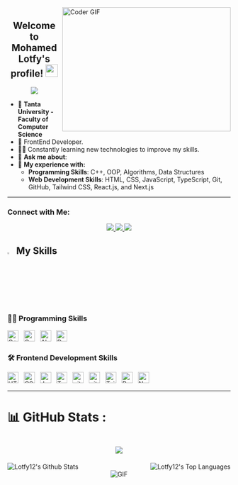 <img align="right" src="https://media.giphy.com/media/SWoSkN6DxTszqIKEqv/giphy.gif" alt="Coder GIF" width="380" height="280">

<h2 align="center">
  Welcome to Mohamed Lotfy's profile! 
  <img src="https://media.giphy.com/media/hvRJCLFzcasrR4ia7z/giphy.gif" width="28">
</h2>

 <p align="center">
  <a href="https://github.com/DenverCoder1/readme-typing-svg"><img src="https://readme-typing-svg.herokuapp.com/?lines=Frontend-Developer%20;Always%20learning%20new%20things&font=Fira%20Code&center=true&width=440&height=45&color=f9f9f9&vCenter=true&size=22"></a>
</p> 


- 🏢 **Tanta University - Faculty of Computer Science**
- 🏢 FrontEnd Developer.
- 👨‍💻 Constantly learning new technologies to improve my skills.
- 💬 **Ask me about**:
- 🎯 **My experience with:**
  - **Programming Skills**: C++, OOP, Algorithms, Data Structures
  - **Web Development Skills**: HTML, CSS, JavaScript, TypeScript, Git, GitHub, Tailwind CSS, React.js, and Next.js

---

### Connect with Me:

<div style="text-align: center;">
  <a href="https://www.linkedin.com/in/mohamed-lotfy-youssef/" target="_blank">
    <img src="https://img.shields.io/badge/-LinkedIn-0077B5?style=for-the-badge&logo=Linkedin&logoColor=white"/>
  </a>
  <a href="mailto:lotfymohmed35@gmail.com">
    <img src="https://img.shields.io/badge/Gmail-D14836?style=for-the-badge&logo=gmail&logoColor=white"/>
  </a>
  <a href="https://api.whatsapp.com/send?phone=201025528641">
    <img src="https://img.shields.io/badge/-Whatsapp-075e54?style=for-the-badge&logo=Whatsapp&logoColor=white"/>
  </a>
</div>

## <img src="https://media2.giphy.com/media/QssGEmpkyEOhBCb7e1/giphy.gif?cid=ecf05e47a0n3gi1bfqntqmob8g9aid1oyj2wr3ds3mg700bl&rid=giphy.gif" width="3%"> My Skills

### 👩‍💻 Programming Skills

<div>
  
  <img src="https://img.shields.io/badge/C%2B%2B-282C34?style=plastic&logo=c%2B%2B&logoColor=white" alt="C++" title="C++" height="25" />
&nbsp;
  <img src="https://img.shields.io/badge/OOP-282C34?logo=databricks&logoColor=white" alt="OOP" title="Object-Oriented Programming" height="25" />
&nbsp;
  <img src="https://img.shields.io/badge/Algorithms-282C34?logo=julia&logoColor=9558B2" alt="Algorithms" title="Algorithms" height="25" />
&nbsp;
  <img src="https://img.shields.io/badge/Data%20Structures-282C34?logo=graphql&logoColor=orange" alt="Data Structures" title="Data Structures" height="25" />

</div>





### 🛠 Frontend Development Skills

<div>
  
 <img src="https://img.shields.io/badge/HTML-282C34?logo=html5&logoColor=E34F26&labelColor=282C34" alt="HTML logo" title="HTML" height="25" />
  &nbsp;
  <img src="https://img.shields.io/badge/CSS3-282C34?logo=css3&logoColor=1572B6" alt="CSS3 logo" title="CSS3" height="25" />
  &nbsp;
  <img src="https://img.shields.io/badge/JavaScript-282C34?logo=javascript&logoColor=F7DF1E" alt="JavaScript logo" title="JavaScript" height="25" />
  &nbsp;
  <img src="https://img.shields.io/badge/TypeScript-282C34?logo=typescript&logoColor=3178C6" alt="TypeScript logo" title="TypeScript" height="25" />
  &nbsp;
  <img src="https://img.shields.io/badge/git-282C34?logo=git&logoColor=F05032" alt="git logo" title="git" height="25" />
  &nbsp;
  <img src="https://img.shields.io/badge/github-282C34?logo=github&logoColor=F05032" alt="github logo" title="GitHub" height="25" />
  &nbsp;
  <img src="https://img.shields.io/badge/Tailwind%20CSS-282C34?logo=tailwind-css&logoColor=38B2AC" alt="Tailwind CSS logo" title="Tailwind CSS" height="25" />
  &nbsp;
  <img src="https://img.shields.io/badge/React-282C34?logo=react&logoColor=61DAFB" alt="React logo" title="React" height="25" />
  &nbsp;
  <img src="https://img.shields.io/badge/Next.js-282C34?logo=next.js&logoColor=FFFFFF" alt="Next.js logo" title="Next.js" height="25" />
</div>

---

# 📊 GitHub Stats :

<div style="margin: 2px; padding: 5px;"align="center">

![](https://github-readme-streak-stats.herokuapp.com/?user=Lotfy12&theme=react&hide_border=false)

</div>  


<a href="https://github.com/Lotfy12/github-readme-stats">
    <img align="left" alt="Lotfy12's Github Stats" src="https://github-readme-stats.vercel.app/api?username=Lotfy12&show_icons=true&count_private=true&theme=react&hide_border=true&bg_color=0D1117" />
</a>
<a href="https://github.com/Lotfy12/github-readme-stats">
    <img align="right" alt="Lotfy12's Top Languages" src="https://github-readme-stats.vercel.app/api/top-langs/?username=Lotfy12&langs_count=8&count_private=true&layout=compact&theme=react&hide_border=true&bg_color=0D1117" />
</a>
<br>

<div align="center">
    <img src="https://user-images.githubusercontent.com/73097560/115834477-dbab4500-a447-11eb-908a-139a6edaec5c.gif" alt="GIF"/>
</div>

